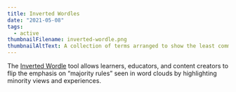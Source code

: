```yaml
---
title: Inverted Wordles
date: "2021-05-08"
tags:
  - active
thumbnailFilename: inverted-wordle.png
thumbnailAltText: A collection of terms arranged to show the least common more prominently
---
```

The [Inverted Wordle](https://wecount.inclusivedesign.ca/initiatives/inverted-word-clouds/) tool allows learners,
educators, and content creators to flip the emphasis on “majority rules” seen in word clouds by highlighting
minority views and experiences.
